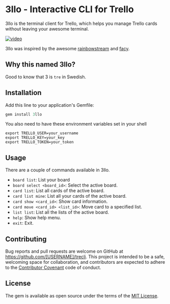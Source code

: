 # 3llo - Interactive CLI for Trello

3llo is the terminal client for Trello, which helps you manage Trello cards without
leaving your awesome terminal.

[![video](intro.gif)](https://asciinema.org/a/eu1q5el69kub7si79dubeyfn6)

3llo was inspired by the awesome
[rainbowstream](https://github.com/DTVD/rainbowstream) and
[facy](https://github.com/huydx/facy).

## Why this named 3llo?

Good to know that 3 is `tre` in Swedish.

## Installation

Add this line to your application's Gemfile:

```ruby
gem install 3llo
```

You also need to have these environment variables set in your shell

```
export TRELLO_USER=your_username
export TRELLO_KEY=your_key
export TRELLO_TOKEN=your_token
```

## Usage

There are a couple of commands available in 3llo.

* `board list`: List your board
* `board select <board_id>`: Select the active board.
* `card list`: List all cards of the active board.
* `card list mine`: List all your cards of the active board.
* `card show <card_id>`: Show card information.
* `card move <card_id> <list_id>`: Move card to a specified list.
* `list list`: List all the lists of the active board.
* `help`: Show help menu.
* `exit`: Exit.

## Contributing

Bug reports and pull requests are welcome on GitHub at https://github.com/[USERNAME]/trecli. This project is intended to be a safe, welcoming space for collaboration, and contributors are expected to adhere to the [Contributor Covenant](http://contributor-covenant.org) code of conduct.


## License

The gem is available as open source under the terms of the [MIT License](http://opensource.org/licenses/MIT).

